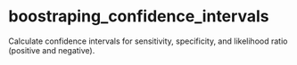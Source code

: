 # boostraping_confidence_intervals
Calculate confidence intervals for sensitivity, specificity, and likelihood ratio (positive and negative).
